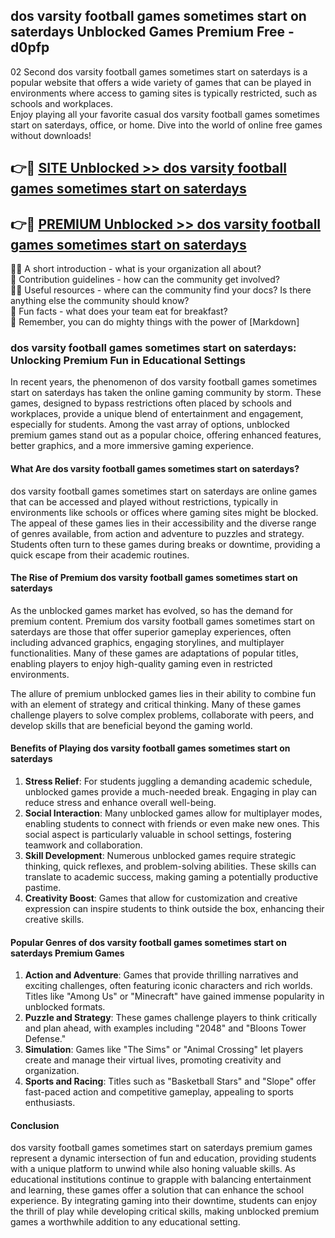 ## dos varsity football games sometimes start on saterdays Unblocked Games Premium Free - d0pfp

02 Second dos varsity football games sometimes start on saterdays is a popular website that offers a wide variety of games that can be played in environments where access to gaming sites is typically restricted, such as schools and workplaces.  
Enjoy playing all your favorite casual dos varsity football games sometimes start on saterdays, office, or home. Dive into the world of online free games without downloads!

## 👉🔴 [SITE Unblocked >> dos varsity football games sometimes start on saterdays](http://freeplayer.one?title=dos_varsity_football_games_sometimes_start_on_saterdays&ref=13D)

## 👉🔴 [PREMIUM Unblocked >> dos varsity football games sometimes start on saterdays](http://freeplayer.one?title=dos_varsity_football_games_sometimes_start_on_saterdays&ref=13D)

🙋‍♀️ A short introduction - what is your organization all about?  
🌈 Contribution guidelines - how can the community get involved?  
👩‍💻 Useful resources - where can the community find your docs? Is there anything else the community should know?  
🍿 Fun facts - what does your team eat for breakfast?  
🧙 Remember, you can do mighty things with the power of [Markdown]

### dos varsity football games sometimes start on saterdays: Unlocking Premium Fun in Educational Settings

In recent years, the phenomenon of dos varsity football games sometimes start on saterdays has taken the online gaming community by storm. These games, designed to bypass restrictions often placed by schools and workplaces, provide a unique blend of entertainment and engagement, especially for students. Among the vast array of options, unblocked premium games stand out as a popular choice, offering enhanced features, better graphics, and a more immersive gaming experience.

#### What Are dos varsity football games sometimes start on saterdays?

dos varsity football games sometimes start on saterdays are online games that can be accessed and played without restrictions, typically in environments like schools or offices where gaming sites might be blocked. The appeal of these games lies in their accessibility and the diverse range of genres available, from action and adventure to puzzles and strategy. Students often turn to these games during breaks or downtime, providing a quick escape from their academic routines.

#### The Rise of Premium dos varsity football games sometimes start on saterdays

As the unblocked games market has evolved, so has the demand for premium content. Premium dos varsity football games sometimes start on saterdays are those that offer superior gameplay experiences, often including advanced graphics, engaging storylines, and multiplayer functionalities. Many of these games are adaptations of popular titles, enabling players to enjoy high-quality gaming even in restricted environments.

The allure of premium unblocked games lies in their ability to combine fun with an element of strategy and critical thinking. Many of these games challenge players to solve complex problems, collaborate with peers, and develop skills that are beneficial beyond the gaming world.

#### Benefits of Playing dos varsity football games sometimes start on saterdays

1.  **Stress Relief**: For students juggling a demanding academic schedule, unblocked games provide a much-needed break. Engaging in play can reduce stress and enhance overall well-being.
2.  **Social Interaction**: Many unblocked games allow for multiplayer modes, enabling students to connect with friends or even make new ones. This social aspect is particularly valuable in school settings, fostering teamwork and collaboration.
3.  **Skill Development**: Numerous unblocked games require strategic thinking, quick reflexes, and problem-solving abilities. These skills can translate to academic success, making gaming a potentially productive pastime.
4.  **Creativity Boost**: Games that allow for customization and creative expression can inspire students to think outside the box, enhancing their creative skills.

#### Popular Genres of dos varsity football games sometimes start on saterdays Premium Games

1.  **Action and Adventure**: Games that provide thrilling narratives and exciting challenges, often featuring iconic characters and rich worlds. Titles like "Among Us" or "Minecraft" have gained immense popularity in unblocked formats.
2.  **Puzzle and Strategy**: These games challenge players to think critically and plan ahead, with examples including "2048" and "Bloons Tower Defense."
3.  **Simulation**: Games like "The Sims" or "Animal Crossing" let players create and manage their virtual lives, promoting creativity and organization.
4.  **Sports and Racing**: Titles such as "Basketball Stars" and "Slope" offer fast-paced action and competitive gameplay, appealing to sports enthusiasts.

#### Conclusion

dos varsity football games sometimes start on saterdays premium games represent a dynamic intersection of fun and education, providing students with a unique platform to unwind while also honing valuable skills. As educational institutions continue to grapple with balancing entertainment and learning, these games offer a solution that can enhance the school experience. By integrating gaming into their downtime, students can enjoy the thrill of play while developing critical skills, making unblocked premium games a worthwhile addition to any educational setting.